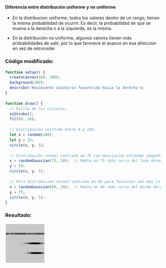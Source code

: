 #### Diferencia entre distribución uniforme y no uniforme

- En la distribucion uniforme, todos los valores dentro de un rango, tienen la misma probabilidad de ocurrir.
 Es decir, la probabilidad de que se mueva a la derecha o a la izquierda, es la misma.

- En la distribución no uniforme, algunos valores tienen más probabilidades de salir, por lo que favorece el
 avance en esa direccion en vez de retroceder

### Código modificado:

```javascript
function setup() {
  createCanvas(100, 100);
  background(200);
  describe('Movimiento aleatorio favorecido hacia la derecha');
}

function draw() {
  // Estilo de los círculos.
  noStroke();
  fill(0, 10);

  // Distribución uniforme entre 0 y 100.
  let x = random(100);
  let y = 25;
  circle(x, y, 5);

  // Distribución normal centrada en 75 con desviación estándar pequeña (favorece a la derecha).
  x = randomGaussian(75, 10);  // Media en 75 (más cerca del lado derecho).
  y = 50;
  circle(x, y, 5);

  // Otra distribución normal centrada en 80 para favorecer aún más la derecha.
  x = randomGaussian(80, 10);  // Media en 80 (más cerca del borde derecho).
  y = 75;
  circle(x, y, 5);
}
```

### Resultado:
![Random_walk](/src/assets/RandomWalk.png)

